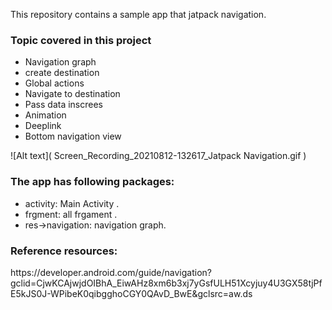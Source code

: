 This repository contains a sample app that jatpack navigation.

<h3>Topic covered in this project </h3>
<ul>
<li>Navigation graph </li>
<li>create destination </li>
<li>Global actions </li>
<li>Navigate to destination</li>
<li>Pass data inscrees </li>
<li>Animation </li>
<li>Deeplink </li>
<li>Bottom navigation view</li>
</ul>


![Alt text]( Screen_Recording_20210812-132617_Jatpack Navigation.gif )

<h3>The app has following packages:</h3>
<ul>
<li>activity: Main Activity .</li>
<li>frgment: all frgament .</li>
<li>res->navigation: navigation graph.</li>
</ul>


<h3>Reference resources:</h3>
https://developer.android.com/guide/navigation?gclid=CjwKCAjwjdOIBhA_EiwAHz8xm6b3xj7yGsfULH51Xcyjuy4U3GX58tjPfE5kJS0J-WPibeK0qibgghoCGY0QAvD_BwE&gclsrc=aw.ds
